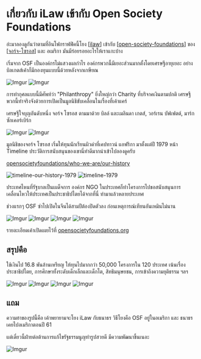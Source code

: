 # เกี่ยวกับ iLaw เข้ากับ Open Society Foundations


อ่ะมาลองดูกันว่าตามที่อินโฟกราฟฟิคนี้โยง [[ilaw]] เข้ากับ [[open-society-foundations]] ของ [[จอร์จ-โซรอส]] และ อเมริกา มันมีร่อยรอยอะไรให้เราแกะบ้าง 

เริ่มจาก OSF เป็นองค์กรไม่แสวงผลกำไร องค์กรพวกนี้มีเยอะส่วนมากตั้งโดยเศรษฐีอายุเยอะ อย่างบิลเกตส์เค้าก็มีกองทุนแบบนี้ด้วยหลังจากเกษียณ

![Imgur](https://i.imgur.com/g8MW0CX.png)
![Imgur](https://i.imgur.com/FhsD0Vg.png)

การทำกุศลแบบนี้มีศัพท์ว่า "Philanthropy" ยิ่งใหญ่กว่า Charity ที่บริจาคเงินตามปกติ เศรษฐีพวกนี้ทำจริงจังด้วยการเปิดเป็นมูลนิธิขับเคลื่อนในเรื่องที่เค้าแคร์ 

เศรษฐีใจบุญอันดับหนึ่ง จอร์จ โซรอส ตามมาด้วย บิลล์ และเมลินดา เกตส์, วอร์เรน บัฟเฟตต์, มาร์ก ซักเคอร์เบิร์ก

![Imgur](https://i.imgur.com/wDcBsP6.png)
![Imgur](https://i.imgur.com/rwlcVFv.png)

มูลนิธิของจอร์จ โซรอส เริ่มให้ทุนนักเรียนผิวดำที่เคปทาวน์ แอฟริกา มาตั้งแต่ปี 1979 หน้า Timeline ประวัติการสนับสนุนของเขานี่ทำดีมากน่าเข้าไปลองดูครับ 

[opensocietyfoundations/who-we-are/our-history](https://www.opensocietyfoundations.org/who-we-are/our-history)

![timeline-our-history-1979](https://i.imgur.com/rj8Bxsn.png)
![timeline-1979](https://i.imgur.com/9DU78eD.png)

ประเทศไหนที่รัฐบาลเป็นเผด็จการ องค์กร NGO ในประเทศก็ทำโครงการไปขอสนับสนุนการเคลื่อนไหวให้ประเทศเป็นประชาธิปไตยได้จากที่นี่ ทำมาแล้วหลายประเทศ

ช่วงแรกๆ OSF ซ่าไปเปิดในจีนได้สามปีต้องปิดตัวลง ก่อนเหตุการณ์เทียนอันเหมินไม่นาน

![Imgur](https://i.imgur.com/8l6IEca.png)
![Imgur](https://i.imgur.com/hDBzCRa.png)
![Imgur](https://i.imgur.com/mTbNDTG.png)
![Imgur](https://i.imgur.com/CMwaw0G.png)

รายละเอียดเค้าเปิดเผยไว้ที่ [opensocietyfoundations.org](https://opensocietyfoundations.org)

## สรุปคือ 

ใช้เงินไป 16.8 พันล้านเหรียญ ให้ทุนไปมากกว่า 50,000 โครงการใน 120 ประเทศ เน้นเรื่องประชาธิปไตย, การศึกษาทั้งระดับเด็กเล็กและเด็กโต, สิทธิมนุษยชน, การเข้าถึงความยุติธรรม ฯลฯ

![Imgur](https://i.imgur.com/xy1tdx8.png)
![Imgur](https://i.imgur.com/1adJHvk.png)
![Imgur](https://i.imgur.com/STXVuuH.png)
![Imgur](https://i.imgur.com/RTvZeOn.png)

## แถม

ความฮาของรูปนี้คือ เค้าพยายามจะโยง iLaw กับธนาธร วิธีโยงคือ OSF อยู่ในอเมริกา และ ธนาธรเคยไปอเมริกาตอนปี 61

แต่เดี๋ยวนี้ฝ่ายต่อต้านการแก้ไขรัฐธรรมนูญทำรูปสวยดี มีความพัฒนาขึ้นเนอะ

![Imgur](https://i.imgur.com/g8MW0CX.png)

[//begin]: # "Autogenerated link references for markdown compatibility"
[ilaw]: ilaw "iLaw"
[open-society-foundations]: open-society-foundations "Open Society Foundations"
[จอร์จ-โซรอส]: จอร์จ-โซรอส "จอร์จ โซรอส"
[//end]: # "Autogenerated link references"